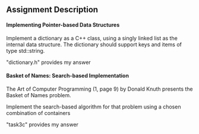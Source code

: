 ## Assignment Description

#### Implementing Pointer-based Data Structures
Implement a dictionary as a C++ class, using a singly linked list as the internal data
structure. The dictionary should support keys and items of type std::string.

"dictionary.h" provides my answer

#### Basket of Names: Search-based Implementation

The Art of Computer Programming (1, page 9) by Donald Knuth presents the Basket of Names problem.

Implement the search-based algorithm for that problem using a chosen combination of
containers

"task3c" provides my answer
